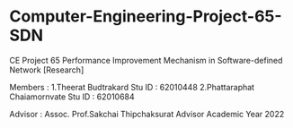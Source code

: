 # Computer-Engineering-Project-65-SDN
CE Project 65 Performance Improvement Mechanism in Software-defined Network [Research]

Members :
1.Theerat Budtrakard Stu ID : 62010448
2.Phattaraphat Chaiamornvate Stu ID : 62010684

Advisor :
Assoc. Prof.Sakchai Thipchaksurat Advisor
Academic Year 2022
